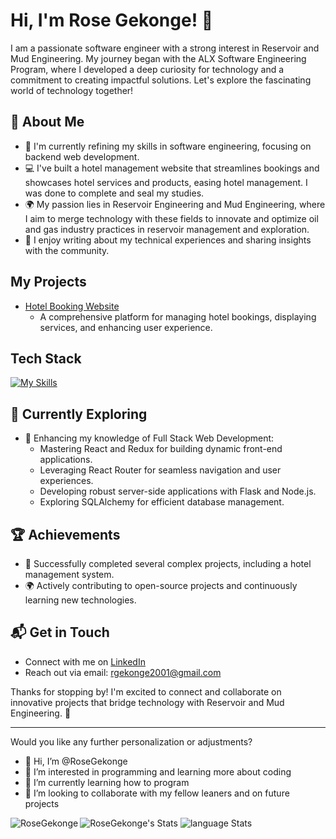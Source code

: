 # Hi, I'm Rose Gekonge! 👋

I am a passionate software engineer with a strong interest in Reservoir and Mud Engineering. My journey began with the ALX Software Engineering Program, where I developed a deep curiosity for technology and a commitment to creating impactful solutions. Let's explore the fascinating world of technology together!



## 🚀 About Me

- 🔭 I'm currently refining my skills in software engineering, focusing on backend web development.
- 💻 I've built a hotel management website that streamlines bookings and showcases hotel services and products, easing hotel management. I was done to complete and seal my studies.
- 🌍 My passion lies in Reservoir Engineering and Mud Engineering, where I aim to merge technology with these fields to innovate and optimize oil and gas industry practices in reservoir management and exploration.
- 📝 I enjoy writing about my technical experiences and sharing insights with the community.

## My Projects

- [Hotel Booking Website](https://github.com/RoseGekonge/La_Brasserie)
  - A comprehensive platform for managing hotel bookings, displaying services, and enhancing user experience.

## Tech Stack

[![My Skills](https://skillicons.dev/icons?i=python,flask,react,nodejs,js,html,css,c)](https://skillicons.dev)

## 🌱 Currently Exploring

- 🚀 Enhancing my knowledge of Full Stack Web Development:
  - Mastering React and Redux for building dynamic front-end applications.
  - Leveraging React Router for seamless navigation and user experiences.
  - Developing robust server-side applications with Flask and Node.js.
  - Exploring SQLAlchemy for efficient database management.

## 🏆 Achievements

- 🌟 Successfully completed several complex projects, including a hotel management system.
- 🌍 Actively contributing to open-source projects and continuously learning new technologies.

## 📬 Get in Touch

- Connect with me on [LinkedIn](www.linkedin.com/in/rose-gekonge-071657249)
- Reach out via email: [rgekonge2001@gmail.com](mailto:rgekonge2001@gmail.com)

Thanks for stopping by! I'm excited to connect and collaborate on innovative projects that bridge technology with Reservoir and Mud Engineering. 🚀

<!--

Here are some ideas to get you started:

- 🔭 I’m currently working on ...
- 🌱 I’m currently learning ...
- 👯 I’m looking to collaborate on ...
- 🤔 I’m looking for help with ...
- 💬 Ask me about ...
- 📫 How to reach me: ...
- 😄 Pronouns: ...
- ⚡ Fun fact: ...
-->

---

Would you like any further personalization or adjustments?

- 👋 Hi, I’m @RoseGekonge
- 👀 I’m interested in programming and learning more about coding
- 🌱 I’m currently learning how to program
- 💞️ I’m looking to collaborate with my fellow leaners and on future projects

<p><img align="left" src="https://github-readme-stats.vercel.app/api/top-langs?username=RoseGekonge&langs_count=10&show_icons=true&theme=radical&locale=en&layout=compact" alt="RoseGekonge" /></p>

![RoseGekonge's Stats](https://github-readme-stats.vercel.app/api?username=RoseGekonge&theme=vue-dark&show_icons=true&hide_border=true&count_private=true)
![language Stats](https://github-readme-stats.vercel.app/api/top-langs?username=RoseGekonge&langs_count=10&show_icons=true&theme=radical&locale=en&layout=compact")
<!---
RoseGekonge/RoseGekonge is a ✨ special ✨ repository because its `README.md` (this file) appears on your GitHub profile.
You can click the Preview link to take a look at your changes.
--->
